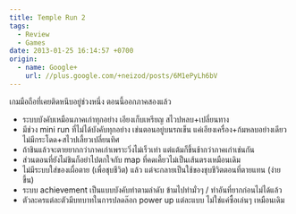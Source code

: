 ```yaml
---
title: Temple Run 2
tags:
  - Review
  - Games
date: 2013-01-25 16:14:57 +0700
origin:
  - name: Google+
    url: //plus.google.com/+neizod/posts/6M1ePyLh6bV
---
```


เกมมือถือที่เคยติดหนึบอยู่ช่วงหนึ่ง ตอนนี้ออกภาคสองแล้ว

- ระบบบังคับเหมือนภาคเก่าทุกอย่าง เอียงเก็บเหรียญ สไวปหลบ+เปลี่ยนทาง
- มีช่วง mini run ที่ไม่ได้บังคับทุกอย่าง เช่นตอนอยู่บนรถเข็น แค่เอียงเครื่อง+ก้มหลบอย่างเดียว ไม่มีกระโดด+สไวปเลี้ยวเปลี่ยนทิศ
- ถ้าชินแล้วจะตายยากกว่าภาคเก่าเพราะวิ่งไม่เร็วเท่า แต่แต้มก็ขึ้นช้ากว่าภาคเก่าเช่นกัน
- ส่วนตอนที่ยังไม่ชินก็อย่าไปตกใจกับ map ที่คดเคี้ยวไม่เป็นเส้นตรงเหมือนเดิม
- ไม่มีระบบใส่ของเผื่อตาย (เพื่อชุบชีวิต) แล้ว แต่จะกลายเป็นใช้ของชุบชีวิตตอนที่ตายแทน (ง่ายขึ้น)
- ระบบ achievement เป็นแบบบังคับทำตามลำดับ ข้ามไปทำมั่วๆ / ทำอันที่ยากก่อนไม่ได้แล้ว
- ตัวละครแต่ละตัวมีบทบาทในการปลดล๊อก power up แต่ละแบบ ไม่ใช่แค่ซื้อเล่นๆ เหมือนเดิม
